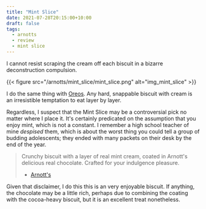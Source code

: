 ```yaml
---
title: "Mint Slice"
date: 2021-07-28T20:15:00+10:00
draft: false
tags:
  - arnotts
  - review
  - mint slice
---
```


I cannot resist scraping the cream off each biscuit in a bizarre deconstruction compulsion.

<!--more-->

{{< figure src="/arnotts/mint_slice/mint_slice.png" alt="img_mint_slice" >}}

I do the same thing with [Oreos][link-oreos]. Any hard, snappable biscuit with cream is an irresistible temptation to eat layer by layer.

Regardless, I suspect that the Mint Slice may be a controversial pick no matter where I place it. It's certainly predicated on the assumption that you enjoy mint, which is not a constant. I remember a high school teacher of mine _despised_ them, which is about the worst thing you could tell a group of budding adolescents; they ended with many packets on their desk by the end of the year.

> Crunchy biscuit with a layer of real mint cream, coated in Arnott's delicious real chocolate. Crafted for your indulgence pleasure.
>
> - [Arnott's][link-mint-slice]

Given that disclaimer, I do this this is an very enjoyable biscuit. If anything, the chocolate may be a little rich, perhaps due to combining the coating with the cocoa-heavy biscuit, but it is an excellent treat nonetheless.



[link-mint-slice]: https://www.arnotts.com/products/chocolate-biscuits/mint-slice/mint-slice-original
[link-oreos]: https://www.oreo.com/